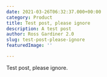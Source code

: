 ```yaml
---
date: 2021-03-26T06:32:37.000+00:00
category: Product
title: Test post, please ignore
description: A test post
author: Ross Gardiner 2.0
slug: test-post-please-ignore
featuredImage: ''

---
```

Test post, please ignore.
